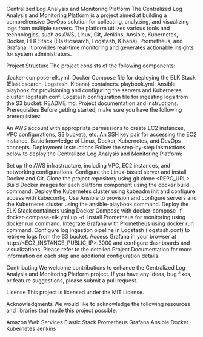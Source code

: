 Centralized Log Analysis and Monitoring Platform
The Centralized Log Analysis and Monitoring Platform is a project aimed at building a comprehensive DevOps solution for collecting, analyzing, and visualizing logs from multiple servers. The platform utilizes various tools and technologies, such as AWS, Linux, Git, Jenkins, Ansible, Kubernetes, Docker, ELK Stack (Elasticsearch, Logstash, Kibana), Prometheus, and Grafana. It provides real-time monitoring and generates actionable insights for system administrators.

Project Structure
The project consists of the following components:

docker-compose-elk.yml: Docker Compose file for deploying the ELK Stack (Elasticsearch, Logstash, Kibana) containers.
playbook.yml: Ansible playbook for provisioning and configuring the servers and Kubernetes cluster.
logstash.conf: Logstash configuration file for ingesting logs from the S3 bucket.
README.md: Project documentation and instructions.
Prerequisites
Before getting started, make sure you have the following prerequisites:

An AWS account with appropriate permissions to create EC2 instances, VPC configurations, S3 buckets, etc.
An SSH key pair for accessing the EC2 instance.
Basic knowledge of Linux, Docker, Kubernetes, and DevOps concepts.
Deployment Instructions
Follow the step-by-step instructions below to deploy the Centralized Log Analysis and Monitoring Platform:

Set up the AWS infrastructure, including VPC, EC2 instances, and networking configurations.
Configure the Linux-based server and install Docker and Git.
Clone the project repository using git clone <REPO_URL>.
Build Docker images for each platform component using the docker build command.
Deploy the Kubernetes cluster using kubeadm init and configure access with kubeconfig.
Use Ansible to provision and configure servers and the Kubernetes cluster using the ansible-playbook command.
Deploy the ELK Stack containers using Docker Compose with docker-compose -f docker-compose-elk.yml up -d.
Install Prometheus for monitoring using docker run command.
Integrate Grafana with Prometheus using docker run command.
Configure log ingestion pipeline in Logstash (logstash.conf) to retrieve logs from the S3 bucket.
Access Grafana in your browser at http://<EC2_INSTANCE_PUBLIC_IP>:3000 and configure dashboards and visualizations.
Please refer to the detailed Project Documentation for more information on each step and additional configuration details.

Contributing
We welcome contributions to enhance the Centralized Log Analysis and Monitoring Platform project. If you have any ideas, bug fixes, or feature suggestions, please submit a pull request.

License
This project is licensed under the MIT License.

Acknowledgments
We would like to acknowledge the following resources and libraries that made this project possible:

Amazon Web Services
Elastic Stack
Prometheus
Grafana
Ansible
Docker
Kubernetes
Jenkins
